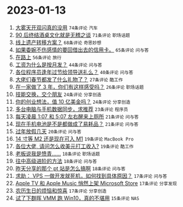 # 2023-01-13

1. [大雾天开双闪真的没用](https://www.v2ex.com/t/908586) `74条评论` `汽车`
1. [90 后终结酒桌文化就是无稽之谈](https://www.v2ex.com/t/908634) `71条评论` `职场话题`
1. [线上遗产转移方案？](https://www.v2ex.com/t/908607) `68条评论` `奇思妙想`
1. [如果委婉不伤感情的要回借出去的信用卡。](https://www.v2ex.com/t/908644) `65条评论` `问与答`
1. [在路上](https://www.v2ex.com/t/908582) `56条评论` `旅行`
1. [工资为什么是按月发？](https://www.v2ex.com/t/908658) `44条评论` `问与答`
1. [各位程序员逢年过节给领导送礼么？](https://www.v2ex.com/t/908629) `40条评论` `问与答`
1. [大佬们春节都发了什么礼物了？](https://www.v2ex.com/t/908672) `27条评论` `酷工作`
1. [在一家做了 3 年，你们有这样感受吗？](https://www.v2ex.com/t/908599) `26条评论` `职场话题`
1. [技能交换，交个朋友](https://www.v2ex.com/t/908641) `24条评论` `分享创造`
1. [你的创业想法，值 10 亿美金吗？](https://www.v2ex.com/t/908595) `24条评论` `分享创造`
1. [多台电脑与手机数据同步，求推荐](https://www.v2ex.com/t/908640) `23条评论` `程序员`
1. [每天凌晨 1:07 和 5:07 左右醒来上厕所](https://www.v2ex.com/t/908649) `21条评论` `问与答`
1. [现在手机电池是不是都做成了易耗品？](https://www.v2ex.com/t/908591) `21条评论` `问与答`
1. [过年放假几天](https://www.v2ex.com/t/908611) `20条评论` `问与答`
1. [14 寸等 M2 还是现在可入 M1](https://www.v2ex.com/t/908668) `19条评论` `MacBook Pro`
1. [各位大佬, 请问怎么收美元打工收入?](https://www.v2ex.com/t/908587) `19条评论` `酷工作`
1. [老板说我是愤青……](https://www.v2ex.com/t/908660) `18条评论` `职场话题`
1. [往中高级进阶的方法](https://www.v2ex.com/t/908613) `18条评论` `问与答`
1. [昨天分享的那个 pt 站是怎么搞啊](https://www.v2ex.com/t/908597) `18条评论` `问与答`
1. [求助： VPS 一做开发就死机，如何找到具体原因？](https://www.v2ex.com/t/908620) `17条评论` `问与答`
1. [Apple TV 和 Apple Music 悄然上架 Microsoft Store](https://www.v2ex.com/t/908610) `17条评论` `分享发现`
1. [农历生日的烦恼和惊喜](https://www.v2ex.com/t/908583) `17条评论` `分享创造`
1. [试了下群晖 VMM 跑 Win10，真的不堪用](https://www.v2ex.com/t/908671) `15条评论` `NAS`
